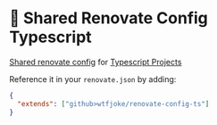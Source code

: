 # 🤖 Shared Renovate Config Typescript

[Shared renovate config](https://docs.renovatebot.com/config-presets/#github-hosted-presets) for [Typescript Projects](https://github.com/WtfJoke?tab=repositories&q=&type=&language=typescript&sort=)

Reference it in your `renovate.json` by adding:

```json
{
  "extends": ["github>wtfjoke/renovate-config-ts"]
}
```
